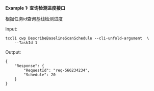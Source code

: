 **Example 1: 查询检测进度接口**

根据任务id查询基线检测进度

Input: 

```
tccli cwp DescribeBaselineScanSchedule --cli-unfold-argument  \
    --TaskId 1
```

Output: 
```
{
    "Response": {
        "RequestId": "req-566234234",
        "Schedule": 20
    }
}
```

